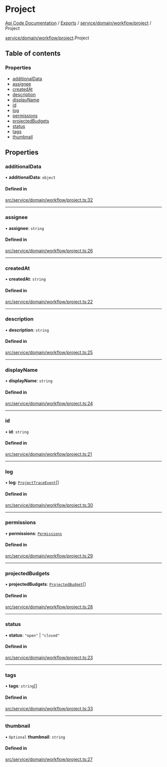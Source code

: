 # Project
 
[Api Code Documentation](../README.md) / [Exports](../modules.md) / [service/domain/workflow/project](../modules/service_domain_workflow_project.md) / Project

[service/domain/workflow/project](../modules/service_domain_workflow_project.md).Project

## Table of contents

### Properties

- [additionalData](service_domain_workflow_project.Project.md#additionaldata)
- [assignee](service_domain_workflow_project.Project.md#assignee)
- [createdAt](service_domain_workflow_project.Project.md#createdat)
- [description](service_domain_workflow_project.Project.md#description)
- [displayName](service_domain_workflow_project.Project.md#displayname)
- [id](service_domain_workflow_project.Project.md#id)
- [log](service_domain_workflow_project.Project.md#log)
- [permissions](service_domain_workflow_project.Project.md#permissions)
- [projectedBudgets](service_domain_workflow_project.Project.md#projectedbudgets)
- [status](service_domain_workflow_project.Project.md#status)
- [tags](service_domain_workflow_project.Project.md#tags)
- [thumbnail](service_domain_workflow_project.Project.md#thumbnail)

## Properties

### additionalData

• **additionalData**: `object`

#### Defined in

[src/service/domain/workflow/project.ts:32](https://github.com/openkfw/TruBudget/blob/f6ee764/api/src/service/domain/workflow/project.ts#L32)

___

### assignee

• **assignee**: `string`

#### Defined in

[src/service/domain/workflow/project.ts:26](https://github.com/openkfw/TruBudget/blob/f6ee764/api/src/service/domain/workflow/project.ts#L26)

___

### createdAt

• **createdAt**: `string`

#### Defined in

[src/service/domain/workflow/project.ts:22](https://github.com/openkfw/TruBudget/blob/f6ee764/api/src/service/domain/workflow/project.ts#L22)

___

### description

• **description**: `string`

#### Defined in

[src/service/domain/workflow/project.ts:25](https://github.com/openkfw/TruBudget/blob/f6ee764/api/src/service/domain/workflow/project.ts#L25)

___

### displayName

• **displayName**: `string`

#### Defined in

[src/service/domain/workflow/project.ts:24](https://github.com/openkfw/TruBudget/blob/f6ee764/api/src/service/domain/workflow/project.ts#L24)

___

### id

• **id**: `string`

#### Defined in

[src/service/domain/workflow/project.ts:21](https://github.com/openkfw/TruBudget/blob/f6ee764/api/src/service/domain/workflow/project.ts#L21)

___

### log

• **log**: [`ProjectTraceEvent`](service_domain_workflow_project_trace_event.ProjectTraceEvent.md)[]

#### Defined in

[src/service/domain/workflow/project.ts:30](https://github.com/openkfw/TruBudget/blob/f6ee764/api/src/service/domain/workflow/project.ts#L30)

___

### permissions

• **permissions**: [`Permissions`](../modules/service_domain_permissions.md#permissions)

#### Defined in

[src/service/domain/workflow/project.ts:29](https://github.com/openkfw/TruBudget/blob/f6ee764/api/src/service/domain/workflow/project.ts#L29)

___

### projectedBudgets

• **projectedBudgets**: [`ProjectedBudget`](service_domain_workflow_projected_budget.ProjectedBudget.md)[]

#### Defined in

[src/service/domain/workflow/project.ts:28](https://github.com/openkfw/TruBudget/blob/f6ee764/api/src/service/domain/workflow/project.ts#L28)

___

### status

• **status**: ``"open"`` \| ``"closed"``

#### Defined in

[src/service/domain/workflow/project.ts:23](https://github.com/openkfw/TruBudget/blob/f6ee764/api/src/service/domain/workflow/project.ts#L23)

___

### tags

• **tags**: `string`[]

#### Defined in

[src/service/domain/workflow/project.ts:33](https://github.com/openkfw/TruBudget/blob/f6ee764/api/src/service/domain/workflow/project.ts#L33)

___

### thumbnail

• `Optional` **thumbnail**: `string`

#### Defined in

[src/service/domain/workflow/project.ts:27](https://github.com/openkfw/TruBudget/blob/f6ee764/api/src/service/domain/workflow/project.ts#L27)
